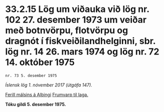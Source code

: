 # 33.2.15 Lög um viðauka við lög nr. 102 27. desember 1973 um veiðar með botnvörpu, flotvörpu og dragnót í fiskveiðilandhelginni, sbr. lög nr. 14 26. mars 1974 og lög nr. 72 14. október 1975

`nr. 73 5. desember 1975`

_Íslensk lög 1. nóvember 2017 (útgáfa 147)._

[Ferill málsins á Alþingi](https://www.althingi.is/thingstorf/thingmalalistar-eftir-thingum/ferill/?ltg=97&mnr=88)
[Frumvarp til laga.](https://www.althingi.is/altext/97/s/pdf/0100.pdf)

**Tóku gildi 5. desember 1975.**

